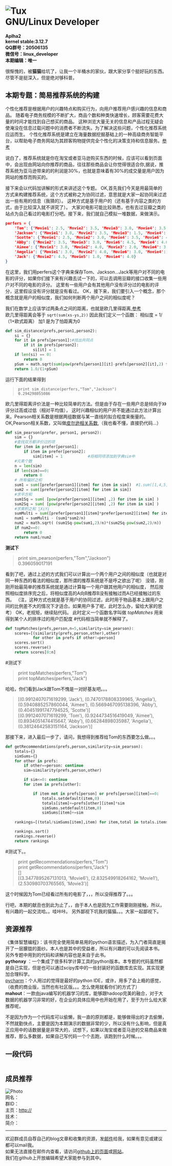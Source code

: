 ![Tux](https://www.kernel.org/theme/images/logos/tux.png)  
GNU/Linux Developer
===========================
**Aplha2**  
**kernel stable:3.12.7**  
**QQ群号：20506135**  
**微信号：linux_developer**  
**本期编辑：唯一**  

很惭愧的，被**猫猫**给坑了，让我一个半桶水的家伙，跟大家分享个挺好玩的东西。尽管不是挺深入，但是绝对够科普。

本期专题：简易推荐系统的构建
-----------
个性化推荐是根据用户的兴趣特点和购买行为，向用户推荐用户感兴趣的信息和商品。
随着电子商务规模的不断扩大，商品个数和种类快速增长，顾客需要花费大量的时间才能找到自己想买的商品。
这种浏览大量无关的信息和产品过程无疑会使淹没在信息过载问题中的消费者不断流失。为了解决这些问题，个性化推荐系统应运而生。
个性化推荐系统是建立在海量数据挖掘基础上的一种高级商务智能平台，以帮助电子商务网站为其顾客购物提供完全个性化的决策支持和信息服务。[参考](http://baike.baidu.com/link?url=gbQqn-cunVUepgu9tUmsvTDSTm_goZZTJfgBgB1Yj8OJ8T4xtB_D_kt3GAaqCbY8Qgijl9GmR88KdiUXbXYKj_)


说白了，推荐系统就是你在淘宝或者亚马逊购买东西的时候，应该可以看到页面中，会出现由网站向你推荐的商品，往往那些商品会让你觉得很适合你,据说，推荐系统为亚马逊带来的的利润是30%，也就是意味着有30%的成交量是用户因为网站的推荐而购买的。

接下来会以代码加讲解的形式来讲述这个专题。
OK,首先我们今天是用最简单的方式来构建推荐系统，这个方式被称之为协同过滤，意思就是大家一起协同来过滤出一些有用的信息（我猜的）。
这种方式是基于用户的（还有基于内容之类的方式，由于比较深入就不讲究了）。
大家对电影可能比较熟悉，也有去过豆瓣之类的站点为自己看过的电影打分吧。接下来，我们就自己模拟一堆数据，来做演示。

``` json
perfers = {
    'Tom': {'Movie1': 2.5, 'Movie2': 3.5, 'Movie3': 3.0, 'Movie4': 3.5, 'Movie5': 2.5, 'Movie6': 3.0},
    'Jackson': {'Movie1': 3.0, 'Movie2': 3.5, 'Movie3': 1.5, 'Movie4': 5.0, 'Movie6': 3.0, 'Movie5': 3.5},
    'Scotte': {'Movie1': 2.5, 'Movie2': 3.0, 'Movie4': 3.5, 'Movie6': 4.0},
    'Abby': {'Movie2': 3.5, 'Movie3': 3.0, 'Movie6': 4.5, 'Movie4': 4.0, 'Movie5': 2.5},
    'Aimee': {'Movie1': 3.0, 'Movie2': 4.0, 'Movie3': 2.0, 'Movie4': 3.0, 'Movie6': 3.0, 'Movie5': 2.0},
    'Angelia': {'Movie1': 3.0, 'Movie2': 4.0, 'Movie6': 3.0, 'Movie4': 5.0, 'Movie5': 3.5},
    'Jack': {'Movie2': 4.5, 'Movie5': 1.0, 'Movie4': 4.0}
}
```

在这里，我们用perfers这个字典来保存Tom、Jackson...Jack等用户对不同的电影的评分，如果你们接下来有兴趣去试一下的，可以去调用豆瓣的接口收集一些用户对不同的电影的评分。
这里有一些用户会有其他用户没有评分过的电影的评分，这里假设没有评分就是没有看过。
OK，接下来，我们要引入一个概念，那个概念就是用户的相似度，我们如何判断两个用户之间的相似度呢？

我们在数学上应该学过两条点之间的距离，也就是欧几里得距离,[参考](http://baike.baidu.com/view/2869924.htm?fromtitle=%E6%AC%A7%E5%87%A0%E9%87%8C%E5%BE%97%E8%B7%9D%E7%A6%BB&fromid=2701459&type=syn)  
欧几里得距离会等于 `sqrt(sum(xs-ys,2))`
因此我们定义一个函数：
相似度 = 1/（1+欧式距离） 加1 是为了怕距离为0

``` python
def sim_distance(prefs,person1,person2):
    si = {}
    for it in prefs[person1]:#找出共同点
        if it in prefs[person2]:
            si[it] = 1
    if len(si) == 0:
        return 0
    pSum = math.sqrt(sum(pow(prefs[person1][it]-prefs[person2][it],2) for it in si))
    return 1.0/(1+pSum)
```

运行下面的结果得到 
> `print sim_distance(perfers,"Tom","Jackson")`  
> `0.294298055086`

欧几里得距离评价法是一种比较简单的方法。但是由于存在一些用户总是倾向于》》评分过高或过低（相对平均值），
这时兴趣相似的用户并不能通过此方法计算出来。Pearson相关系数是根据两组数据与某一直线的拟合程度来衡量的。
OK,Pearson相关系数，又叫做[皮尔逊相关系数](http://zh.wikipedia.org/wiki/%E7%9A%AE%E5%B0%94%E9%80%8A%E7%A7%AF%E7%9F%A9%E7%9B%B8%E5%85%B3%E7%B3%BB%E6%95%B0),（我也看不懂，直接扔代码...）
``` python
def sim_pearson(prefer, person1, person2):
    sim = {}
    #查找双方都评价过的项
    for item in prefer[person1]:
        if item in prefer[person2]:
            sim[item] = 1           #将相同项添加到字典sim中
    #元素个数
    n = len(sim)
    if len(sim)==0:
        return 0
    # 所有偏好之和
    sum1 = sum([prefer[person1][item] for item in sim])  #1.sum([1,4,5,,,])  2.list的灵活生成方式!
    sum2 = sum([prefer[person2][item] for item in sim])
    #求平方和
    sum1Sq = sum( [pow(prefer[person1][item] ,2) for item in sim] )
    sum2Sq = sum( [pow(prefer[person2][item] ,2) for item in sim] )
    #求乘积之和 ∑XiYi
    sumMulti = sum([prefer[person1][item]*prefer[person2][item] for item in sim])
    num1 = sumMulti - (sum1*sum2/n)
    num2 = math.sqrt( (sum1Sq-pow(sum1,2)/n)*(sum2Sq-pow(sum2,2)/n))
    if num2==0:
        return 0
    return num1/num2
```

**测试下**
> print sim_pearson(perfers,"Tom","Jackson")  
> 0.396059017191

看到了吧，通过上述的方式我们可以计算出一个两个用户之间的相似度（也就是对同一种东西的看法的相似度，那所谓的推荐系统是不是呼之欲出了呢）
没错，刚刚开始最简单的推荐系统就是通过计算每一个用户跟其他用户的相似度，
然后按照相似度排序完之后，将相似度高的A向B推荐B没有接触过而A已经接触过的东西。
（注，这种方式也就是基于用户的协同过滤，此时用于物品基本上跟用户之间的比例差不大的情况下才适合。如果用户多了呢，此时怎么办，留给大家的思考）
OK，老规矩，继续贴代码。
此时定义一个函数名字叫做 *topMatches* 用来得到某个人的排序过的用户匹配度
#代码相当简单就不解释了。
``` python
def topMatches(prefs,person,n=5,similarity=sim_pearson):
    scores=[(similarity(prefs,person,other),other)
            for other in prefs if other!=person]
    scores.sort()
    scores.reverse()
    return scores[0:n] 
```
#测试下	
> print topMatches(perfers,"Tom")  
> print topMatches(perfers,"Jack")  

哈哈，你们看到Jack跟Tom不愧是一对好基友吧。。。  

> [(0.9912407071619299, 'Jack'), (0.7470178808339965, 'Angelia'), (0.5940885257860044, 'Aimee'), (0.5669467095138396, 'Abby'), (0.40451991747794525, 'Scotte')]  
> [(0.9912407071619299, 'Tom'), (0.9244734516419049, 'Aimee'), (0.8934051474415647, 'Abby'), (0.66284898035987, 'Angelia'), (0.38124642583151164, 'Jackson')]

那接下来，进入最后一步了，请问，我想得到推荐给Tom的东西要怎么做。。。
``` python
def getRecommendations(prefs,person,similarity=sim_pearson):
    totals={}
    simSums={}
    for other in prefs:
        if other==person: continue
        sim=similarity(prefs,person,other)

        if sim<=0: continue
        for item in prefs[other]:

            if item not in prefs[person] or prefs[person][item]==0:
                totals.setdefault(item,0)
                totals[item]+=prefs[other][item]*sim
                simSums.setdefault(item,0)
                simSums[item]+=sim
    
    rankings=[(total/simSums[item],item) for item,total in totals.items()]

    rankings.sort()
    rankings.reverse()
    return rankings
```
#测试下。。
> print getRecommendations(perfers,"Tom")  
> print getRecommendations(perfers,"Jack")  
> []  
> [(3.3477895267131013, 'Movie6'), (2.832549918264162, 'Movie1'), (2.530980703765565, 'Movie3')]  

这个时候因为Tom已经看过所有的电影了，，，所以没得推荐了。。。

行吧，本期的献丑也到此为止了，，由于本人也是因为工作需要刚刚接触，所以，有兴趣的一起交流哈。。哇咔咔。
另外鄙视下坑我的猫猫。。。大家一起鄙视下。

资源推荐
----------
《集体智慧编程》：该书完全使用简单易用的python语言描述，为入门者简直是揭开了一层朦胧的面纱。本人也是其中的受益者，所以有兴趣的可以先阅读本书。  
另外专题中用到的代码和讲解内容也是来自于此书。  
**pythonxy** ：一个集成了很多科学计算工具的python版本。本专题的代码虽然都是自己实现，但是也可以通过scipy库中的一些封装好的函数库去实现。其实现更加合理科学。  
 [pycharm](http://www.jetbrains.com/pycharm/)：个人用过的觉得是最好的python IDE，或许，用多了会上瘾的感觉，（收费的商业版，当然也有社区版。。。怎么使用就看你们的方式了）  
**mahout**：一款由java编写的机器学习的库，能够跟hadoop完美的融合，对于大数据的机器学习非常的好，在企业的具体应用中也开始在用了，至于为什么给大家推荐呢，  

不是因为作为一个代码库可以偷懒，我一直的原则都是，能够做得出的才去偷懒，不然就勤快点，主要是因为本期演示的数据非常的少，所以没有什么影响，但是真正应用中的话数据量是非常大的，试想下，如果以淘宝或者亚马逊的交易商品来做推荐，那么多数据，如果自己写代码一个个去跑，该跑到什么时候。。。

一段代码
--------
```
```

成员推荐
--------
<a name="tj"></a>
![Photo]()  
网名：  
群ID：   
主页：<http://>  
技术：   
简介：  
- - -
欢迎群成员自荐自己的blog文章和收集的资源，发[邮件](mailto:cnsworder@gmail.com)给我，如果有意见或建议都可以mail我。  
如果无法直接在邮件内查看，请访问[github上的页面](https://github.com/cnsworder/publication/blob/master/alpha2.md)或[网站](http://ssh.cnsworder.com)。  
我们在github上开放编辑希望大家能参与到其中。
